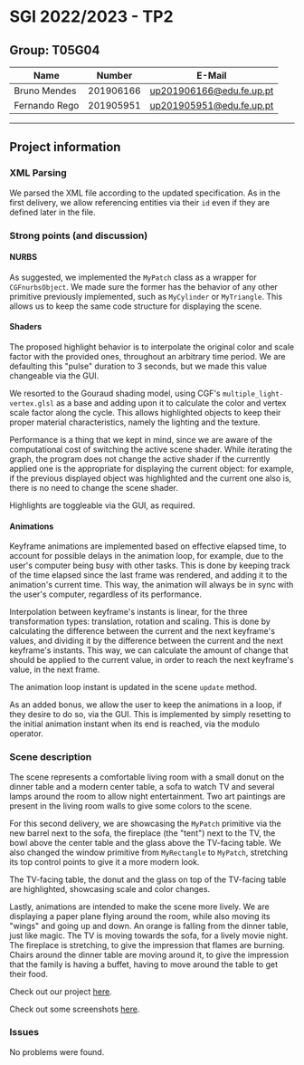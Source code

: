 # SGI 2022/2023 - TP2

## Group: T05G04

| Name          | Number    | E-Mail                   |
| ------------- | --------- | ------------------------ |
| Bruno Mendes  | 201906166 | up201906166@edu.fe.up.pt |
| Fernando Rego | 201905951 | up201905951@edu.fe.up.pt |

---

## Project information

### XML Parsing

We parsed the XML file according to the updated specification. As in the first delivery, we allow referencing entities via their `id` even if they are defined later in the file.

### Strong points (and discussion)

#### NURBS

As suggested, we implemented the `MyPatch` class as a wrapper for `CGFnurbsObject`. We made sure the former has the behavior of any other primitive previously implemented, such as `MyCylinder` or `MyTriangle`. This allows us to keep the same code structure for displaying the scene.

#### Shaders

The proposed highlight behavior is to interpolate the original color and scale factor with the provided ones, throughout an arbitrary time period. We are defaulting this "pulse" duration to 3 seconds, but we made this value changeable via the GUI.

We resorted to the Gouraud shading model, using CGF's `multiple_light-vertex.glsl` as a base and adding upon it to calculate the color and vertex scale factor along the cycle. This allows highlighted objects to keep their proper material characteristics, namely the lighting and the texture.

Performance is a thing that we kept in mind, since we are aware of the computational cost of switching the active scene shader. While iterating the graph, the program does not change the active shader if the currently applied one is the appropriate for displaying the current object: for example, if the previous displayed object was highlighted and the current one also is, there is no need to change the scene shader.

Highlights are toggleable via the GUI, as required.

#### Animations

Keyframe animations are implemented based on effective elapsed time, to account for possible delays in the animation loop, for example, due to the user's computer being busy with other tasks. This is done by keeping track of the time elapsed since the last frame was rendered, and adding it to the animation's current time. This way, the animation will always be in sync with the user's computer, regardless of its performance.

Interpolation between keyframe's instants is linear, for the three transformation types: translation, rotation and scaling. This is done by calculating the difference between the current and the next keyframe's values, and dividing it by the difference between the current and the next keyframe's instants. This way, we can calculate the amount of change that should be applied to the current value, in order to reach the next keyframe's value, in the next frame.

The animation loop instant is updated in the scene `update` method.

As an added bonus, we allow the user to keep the animations in a loop, if they desire to do so, via the GUI. This is implemented by simply resetting to the initial animation instant when its end is reached, via the modulo operator.

### Scene description

The scene represents a comfortable living room with a small donut on the dinner table and a modern center table, a sofa to watch TV and several lamps around the room to allow night entertainment. Two art paintings are present in the living room walls to give some colors to the scene.

For this second delivery, we are showcasing the `MyPatch` primitive via the new barrel next to the sofa, the fireplace (the "tent") next to the TV, the bowl above the center table and the glass above the TV-facing table. We also changed the window primitive from `MyRectangle` to `MyPatch`, stretching its top control points to give it a more modern look.

The TV-facing table, the donut and the glass on top of the TV-facing table are highlighted, showcasing scale and color changes.

Lastly, animations are intended to make the scene more lively. We are displaying a paper plane flying around the room, while also moving its "wings" and going up and down. An orange is falling from the dinner table, just like magic. The TV is moving towards the sofa, for a lively movie night. The fireplace is stretching, to give the impression that flames are burning. Chairs around the dinner table are moving around it, to give the impression that the family is having a buffet, having to move around the table to get their food.

Check out our project [here](https://fernandorego.github.io/feup-sgi/tp2/).

Check out some screenshots [here](screenshots/).

### Issues

No problems were found.

